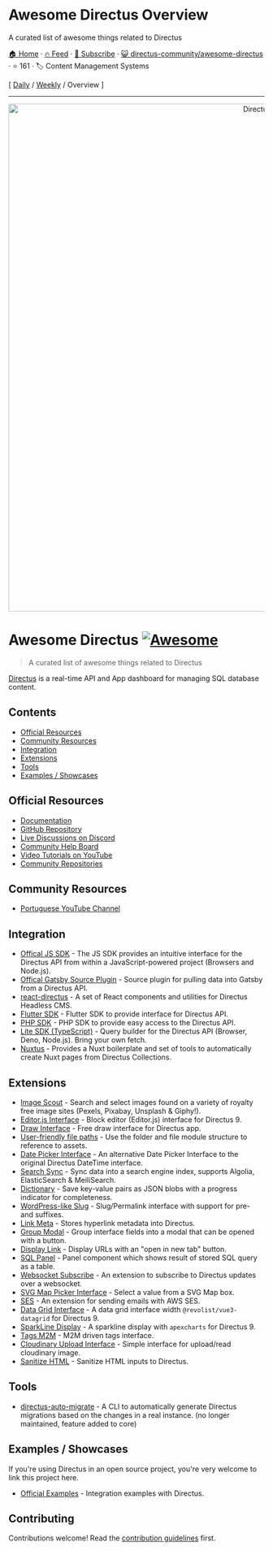 # Awesome Directus Overview

A curated list of awesome things related to Directus

[🏠 Home](/README.md) · [🔥 Feed](https://test.trackawesomelist.com/directus-community/awesome-directus/feed.xml) · [📮 Subscribe](https://trackawesomelist.us17.list-manage.com/subscribe?u=d2f0117aa829c83a63ec63c2f&id=36a103854c) · [😺 directus-community/awesome-directus](https://github.com/directus-community/awesome-directus/blob/main/README.md) · ⭐ 161 · 🏷️ Content Management Systems

[ [Daily](/content/directus-community/awesome-directus/README.md) / [Weekly](/content/directus-community/awesome-directus/week/README.md) / Overview ]

---

<p align="center"><a href="https://directus.io"><img alt="Directus Logo" src="https://user-images.githubusercontent.com/522079/158864859-0fbeae62-9d7a-4619-b35e-f8fa5f68e0c8.png" width="1000px"></a></p>

# Awesome Directus [![Awesome](https://awesome.re/badge.svg)](https://awesome.re)

> A curated list of awesome things related to Directus

[Directus](https://directus.io) is a real-time API and App dashboard for managing SQL database content.

## Contents

*   [Official Resources](#official-resources)
*   [Community Resources](#community-resources)
*   [Integration](#integration)
*   [Extensions](#extensions)
*   [Tools](#tools)
*   [Examples / Showcases](#examples--showcases)

## Official Resources

*   [Documentation](https://docs.directus.io/getting-started/introduction/)
*   [GitHub Repository](https://github.com/directus/directus)
*   [Live Discussions on Discord](https://directus.chat)
*   [Community Help Board](https://github.com/directus/directus/discussions/categories/q-a)
*   [Video Tutorials on YouTube](https://www.youtube.com/c/DirectusVideos/featured)
*   [Community Repositories](https://github.com/directus-community)

## Community Resources

*   [Portuguese YouTube Channel](https://www.youtube.com/c/DirectusBR)

## Integration

*   [Offical JS SDK](https://www.npmjs.com/package/@directus/sdk) - The JS SDK provides an intuitive interface for the Directus API from within a JavaScript-powered project (Browsers and Node.js).
*   [Offical Gatsby Source Plugin](https://www.npmjs.com/package/@directus/gatsby-source-directus) - Source plugin for pulling data into Gatsby from a Directus API.
*   [react-directus](https://github.com/gremo/react-directus) - A set of React components and utilities for Directus Headless CMS.
*   [Flutter SDK](https://pub.dev/packages/directus) - Flutter SDK to provide interface for Directus API.
*   [PHP SDK](https://github.com/alantiller/directus-php-sdk) - PHP SDK to provide easy access to the Directus API.
*   [Lite SDK (TypeScript)](https://github.com/jacoborus/directus-lite-sdk) - Query builder for the Directus API (Browser, Deno, Node.js). Bring your own fetch.
*   [Nuxtus](https://nuxtus.com) - Provides a Nuxt boilerplate and set of tools to automatically create Nuxt pages from Directus Collections.

## Extensions

*   [Image Scout](https://github.com/resauce-dev/directus-image-scout?ref=awesome-directus) - Search and select images found on a variety of royalty free image sites (Pexels, Pixabay, Unsplash & Giphy!).
*   [Editor.js Interface](https://github.com/dimitrov-adrian/directus-extension-editorjs-interface) - Block editor (Editor.js) interface for Directus 9.
*   [Draw Interface](https://github.com/jesusgp22/directus-draw-interface) - Free draw interface for Directus app.
*   [User-friendly file paths](https://gist.github.com/ToJans/fa18e2a7363edd24be6ad8dda2dd0232) - Use the folder and file module structure to reference to assets.
*   [Date Picker Interface](https://github.com/u12206050/directus-9-date-picker-interface) - An alternative Date Picker Interface to the original Directus DateTime interface.
*   [Search Sync](https://github.com/dimitrov-adrian/directus-extension-searchsync) - Sync data into a search engine index, supports Algolia, ElasticSearch & MeiliSearch.
*   [Dictionary](https://github.com/georgexchelebiev/directus-dictionary) - Save key-value pairs as JSON blobs with a progress indicator for completeness.
*   [WordPress-like Slug](https://github.com/dimitrov-adrian/directus-extension-wpslug-interface) - Slug/Permalink interface with support for pre- and suffixes.
*   [Link Meta](https://github.com/dimitrov-adrian/directus-extension-linkmeta) - Stores hyperlink metadata into Directus.
*   [Group Modal](https://github.com/dimitrov-adrian/directus-extension-group-modal-interface) - Group interface fields into a modal that can be opened with a button.
*   [Display Link](https://github.com/jacoborus/directus-extension-display-link) - Display URLs with an "open in new tab" button.
*   [SQL Panel](https://github.com/harish2704/directus-sql-panel) - Panel component which shows result of stored SQL query as a table.
*   [Websocket Subscribe](https://github.com/br41nslug/directus-websocket-subscribe) - An extension to subscribe to Directus updates over a websocket.
*   [SVG Map Picker Interface](https://github.com/dimitrov-adrian/directus-extension-svgmap-picker-interface) - Select a value from a SVG Map box.
*   [SES](https://github.com/ryntab/Directus-SES) - An extension for sending emails with AWS SES.
*   [Data Grid Interface](https://github.com/seymoe/directus-extension-vgrid-interface) - A data grid interface width `@revolist/vue3-datagrid` for Directus 9.
*   [SparkLine Display](https://github.com/seymoe/directus-extension-sparkline-display) - A sparkline display with `apexcharts` for Directus 9.
*   [Tags M2M](https://github.com/dimitrov-adrian/directus-extension-tags-m2m-interface) - M2M driven tags interface.
*   [Cloudinary Upload Interface](https://github.com/kevcomparadise/directus-vue3-cloudinary-upload) - Simple interface for upload/read cloudinary image.
*   [Sanitize HTML](https://github.com/licitdev/directus-extension-sanitize-html) - Sanitize HTML inputs to Directus.

## Tools

*   [directus-auto-migrate](https://github.com/dstoyanoff/directus-auto-migrate) - A CLI to automatically generate Directus migrations based on the changes in a real instance. (no longer maintained, feature added to core)

## Examples / Showcases

If you're using Directus in an open source project, you're very welcome to link this project here.

*   [Official Examples](https://github.com/directus/examples) - Integration examples with Directus.

## Contributing

Contributions welcome! Read the [contribution guidelines](https://github.com/directus-community/awesome-directus/blob/main/README.md/contributing.md) first.


